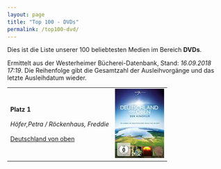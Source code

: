 ```yaml
---
layout: page
title: "Top 100 - DVDs"
permalink: /top100-dvd/
---
```

Dies ist die Liste unserer 100 beliebtesten Medien im Bereich __DVDs__. 

Ermittelt aus der Westerheimer Bücherei-Datenbank, Stand: _16.09.2018 17:19_. Die Reihenfolge gibt die Gesamtzahl der Ausleihvorgänge und das letzte Ausleihdatum wieder.

<table>
<tr><td><strong>Platz 1</strong><br><br><em>Höfer,Petra / Röckenhaus, Freddie</em><br><br><a href="https://www.biblino.de/index.php?action=5&mnummer=12016739">Deutschland von oben</a></td><td><a href="https://www.biblino.de/index.php?action=5&mnummer=12016739"><img src="/images/mediacovers/x160/12016739.jpg"></a></td></tr>
</table>
